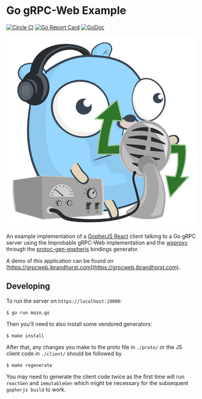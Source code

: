 # Go gRPC-Web Example
[![Circle CI](https://circleci.com/gh/johanbrandhorst/grpcweb-example.svg?style=shield)](https://circleci.com/gh/johanbrandhorst/grpcweb-example)
[![Go Report Card](https://goreportcard.com/badge/github.com/johanbrandhorst/grpcweb-example)](https://goreportcard.com/report/github.com/johanbrandhorst/grpcweb-example)
[![GoDoc](https://godoc.org/github.com/johanbrandhorst/grpcweb-example?status.svg)](https://godoc.org/github.com/johanbrandhorst/grpcweb-example)

![gRPC-Web Gopher by Egon Elbre (@egonelbre)](./logo.svg)

An example implementation of a
[GopherJS React](https://myitcv.io/react)
client talking to a Go gRPC server using the Improbable gRPC-Web implementation and
the [wsproxy](https://github.com/johanbrandhorst/protobuf/tree/master/wsproxy)
through the
[protoc-gen-gopherjs](https://github.com/johanbrandhorst/protobuf/tree/master/protoc-gen-gopherjs)
bindings generator.

A demo of this application can be found on
[https://grpcweb.jbrandhorst.com](https://grpcweb.jbrandhorst.com).

## Developing
To run the server on `https://localhost:10000`:

```
$ go run main.go
```

Then you'll need to also install some vendored generators:

```
$ make install
```

After that, any changes you make to the proto file in `./proto/` or the JS client code
in `./client/` should be followed by

```
$ make regenerate
```

You may need to generate the client code twice as the first time will run `reactGen` and
`immutableGen` which might be necessary for the subsequent `gopherjs build` to work.
